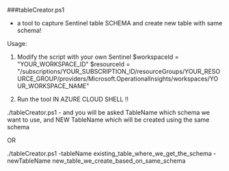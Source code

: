 ###tableCreator.ps1
- a tool to capture Sentinel table SCHEMA and create new table with same schema!

Usage:

1) Modify the script with your own Sentinel 
$workspaceId = "YOUR_WORKSPACE_ID"
$resourceId = "/subscriptions/YOUR_SUBSCRIPTION_ID/resourceGroups/YOUR_RESOURCE_GROUP/providers/Microsoft.OperationalInsights/workspaces/YOUR_WORKSPACE_NAME"

2) Run the tool IN AZURE CLOUD SHELL !!

./tableCreator.ps1 - and you will be asked TableName which schema we want to use, and NEW TableName which will be created using the same schema

OR

./tableCreator.ps1 -tableName existing_table_where_we_get_the_schema -newTableName new_table_we_create_based_on_same_schema

